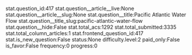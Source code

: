 stat.question_id:417
stat.question__article__live:None
stat.question__article__slug:None
stat.question__title:Pacific Atlantic Water Flow
stat.question__title_slug:pacific-atlantic-water-flow
stat.question__hide:False
stat.total_acs:1292
stat.total_submitted:3335
stat.total_column_articles:1
stat.frontend_question_id:417
stat.is_new_question:False
status:None
difficulty.level:2
paid_only:False
is_favor:False
frequency:0
progress:0
